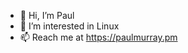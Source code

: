 - 👋 Hi, I’m Paul
- 👀 I’m interested in Linux
- 📫 Reach me at https://paulmurray.pm

<!---
sientelo/sientelo is a ✨ special ✨ repository because its `README.md` (this file) appears on your GitHub profile.
You can click the Preview link to take a look at your changes.
--->
